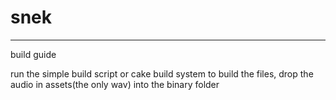 # snek


<hr>
build guide

run the simple build script or cake build system to build the files, drop the audio in assets(the only wav) into the binary folder